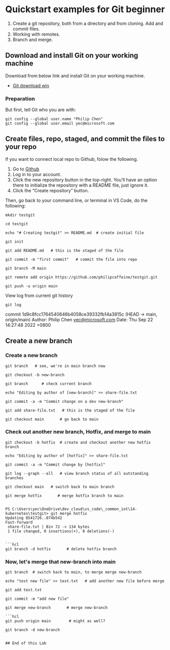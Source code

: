 # Quickstart examples for Git beginner 

1. Create a git repository, both from a directory and from cloning. Add and commit files.
2. Working with remotes.
3. Branch and merge.

## Download and install Git on your working machine

Download from below link and install Git on your working machine. 
- [Git download win](https://git-scm.com/download/win)

### Preparation 

But first, tell Git who you are with:

```hcl
git config --global user.name "Philip Chen"
git config --global user.email yec@microsoft.com
```

## Create files, repo, staged, and commit the files to your repo

If you want to connect local repo to Github, folow the following.

1. Go to [Github](https://github.com/)
2. Log in to your account.
3. Click the new repository button in the top-right. You’ll have an option there to initialize the repository with a README file, just ignore it. 
4. Click the “Create repository” button.

Then, go back to your command line, or terminal in VS Code, do the following: 

```hcl
mkdir testgit
```
```hcl
cd testgit
```
```hcl
echo "# Creating testgit" >> README.md  # create initial file 
```
```hcl
git init  
```
```hcl
git add README.md   # this is the staged of the file
```
```hcl
git commit -m "first commit"   # commit the file into repo  
```
```hcl
git branch -M main   
```
```hcl
git remote add origin https://github.com/philipcaffeine/testgit.git
```
```hcl
git push -u origin main
```

View log from current git history

```hcl
git log
```

commit 1d9c8fcc1764540646b4058ce39332fb14a3815c (HEAD -> main, origin/main)
Author: Philip Chen <yec@microsoft.com>
Date:   Thu Sep 22 14:27:48 2022 +0800


## Create a new branch 

### Create a new branch 

```hcl
git branch   # see, we're in main branch now
```
```hcl
git checkout -b new-branch
```
```hcl
git branch      # check current branch
```
```hcl
echo "Editing by author of [new-branch]" >> share-file.txt
```
```hcl
git commit -a -m "Commit change on a dev new-branch"
```
```hcl
git add share-file.txt   # this is the staged of the file
```
```hcl
git checkout main       # go back to main
```

### Check out another new branch, Hotfix, and merge to main


```hcl
git checkout -b hotfix  # create and checkout another new hotfix branch
```
```hcl
echo "Editing by author of [hotfix]" >> share-file.txt
```
```hcl
git commit -a -m "Commit change by [hotfix]"
```
```hcl
git log --graph --all   # view branch status of all outstanding branches
```
```hcl
git checkout main   # switch back to main branch
```
```hcl
git merge hotfix       # merge hotfix branch to main
```
```

PS C:\Users\yec\OneDrive\dev_cloud\vs_code\_common_iot\14-kubernetes\testgit> git merge hotfix
Updating 8541726..074b542
Fast-forward
 share-file.txt | Bin 72 -> 134 bytes
 1 file changed, 0 insertions(+), 0 deletions(-)


```hcl
git branch -d hotfix       # delete hotfix branch 
```

### Now, let's merge that new-branch into main

```hcl
git branch  # switch back to main, to merge merge new-branch
```
```hcl
echo "test new file" >> test.txt   # add another new file before merge 
```
```hcl
git add test.txt
```
```hcl
git commit -m "add new file"
```
```hcl
git merge new-branch       # merge new-branch
```
```
```hcl
git push origin main        # might as well?
```
```hcl
git branch -d new-branch


## End of this Lab


